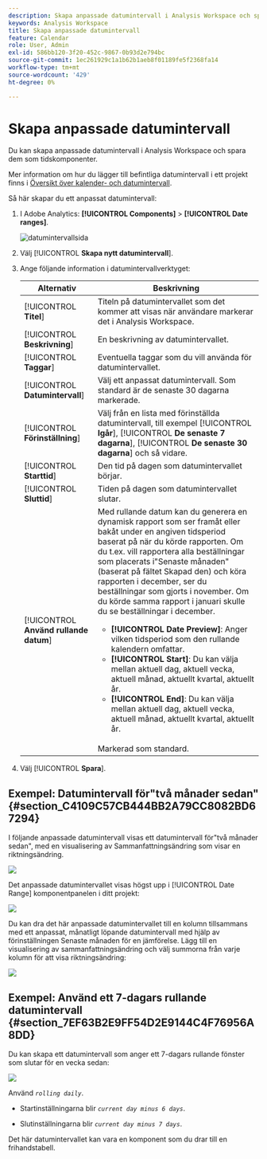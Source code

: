 ```yaml
---
description: Skapa anpassade datumintervall i Analysis Workspace och spara dem som tidskomponenter.
keywords: Analysis Workspace
title: Skapa anpassade datumintervall
feature: Calendar
role: User, Admin
exl-id: 586bb120-3f20-452c-9867-0b93d2e794bc
source-git-commit: 1ec261929c1a1b62b1aeb8f01189fe5f2368fa14
workflow-type: tm+mt
source-wordcount: '429'
ht-degree: 0%

---
```


# Skapa anpassade datumintervall

Du kan skapa anpassade datumintervall i Analysis Workspace och spara dem som tidskomponenter.

Mer information om hur du lägger till befintliga datumintervall i ett projekt finns i [Översikt över kalender- och datumintervall](/help/analyze/analysis-workspace/components/calendar-date-ranges/calendar.md).

Så här skapar du ett anpassat datumintervall:

1. I Adobe Analytics: **[!UICONTROL Components]** > **[!UICONTROL Date ranges]**.

   ![datumintervallsida](assets/date-ranges.png)

1. Välj [!UICONTROL **Skapa nytt datumintervall**].

1. Ange följande information i datumintervallverktyget:

   | Alternativ | Beskrivning |
   |---------|----------|
   | [!UICONTROL **Titel**] | Titeln på datumintervallet som det kommer att visas när användare markerar det i Analysis Workspace. |
   | [!UICONTROL **Beskrivning**] | En beskrivning av datumintervallet. |
   | [!UICONTROL **Taggar**] | Eventuella taggar som du vill använda för datumintervallet. |
   | [!UICONTROL **Datumintervall**] | Välj ett anpassat datumintervall. Som standard är de senaste 30 dagarna markerade. |
   | [!UICONTROL **Förinställning**] | Välj från en lista med förinställda datumintervall, till exempel [!UICONTROL **Igår**], [!UICONTROL **De senaste 7 dagarna**], [!UICONTROL **De senaste 30 dagarna**] och så vidare. |
   | [!UICONTROL **Starttid**] | Den tid på dagen som datumintervallet börjar. |
   | [!UICONTROL **Sluttid**] | Tiden på dagen som datumintervallet slutar. |
   | [!UICONTROL **Använd rullande datum**] | Med rullande datum kan du generera en dynamisk rapport som ser framåt eller bakåt under en angiven tidsperiod baserat på när du körde rapporten. Om du t.ex. vill rapportera alla beställningar som placerats i&quot;Senaste månaden&quot; (baserat på fältet Skapad den) och köra rapporten i december, ser du beställningar som gjorts i november. Om du körde samma rapport i januari skulle du se beställningar i december.<ul><li>**[!UICONTROL Date Preview]**: Anger vilken tidsperiod som den rullande kalendern omfattar.</li><li>**[!UICONTROL Start]**: Du kan välja mellan aktuell dag, aktuell vecka, aktuell månad, aktuellt kvartal, aktuellt år.</li><li>**[!UICONTROL End]**: Du kan välja mellan aktuell dag, aktuell vecka, aktuell månad, aktuellt kvartal, aktuellt år.</li></ul><br>Markerad som standard. |

1. Välj [!UICONTROL **Spara**].

## Exempel: Datumintervall för&quot;två månader sedan&quot; {#section_C4109C57CB444BB2A79CC8082BD67294}

I följande anpassade datumintervall visas ett datumintervall för&quot;två månader sedan&quot;, med en visualisering av Sammanfattningsändring som visar en riktningsändring.

![](assets/date-range-two-months-ago.png)

Det anpassade datumintervallet visas högst upp i [!UICONTROL Date Range] komponentpanelen i ditt projekt:

![](assets/date-range-panel-two-months-ago.png)

Du kan dra det här anpassade datumintervallet till en kolumn tillsammans med ett anpassat, månatligt löpande datumintervall med hjälp av förinställningen Senaste månaden för en jämförelse. Lägg till en visualisering av sammanfattningsändring och välj summorna från varje kolumn för att visa riktningsändring:

![](assets/date-range-two-months-table.png)

## Exempel: Använd ett 7-dagars rullande datumintervall {#section_7EF63B2E9FF54D2E9144C4F76956A8DD}

Du kan skapa ett datumintervall som anger ett 7-dagars rullande fönster som slutar för en vecka sedan:

![](assets/create_date_range.png)

Använd *`rolling daily`*.

* Startinställningarna blir *`current day minus 6 days`*.

* Slutinställningarna blir *`current day minus 7 days`*.

Det här datumintervallet kan vara en komponent som du drar till en frihandstabell.
